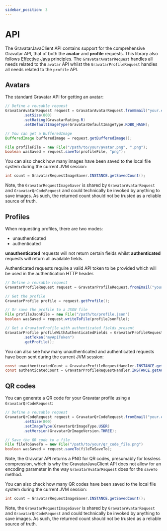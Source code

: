 ```yaml
---
sidebar_position: 3
---
```


# API

The GravatarJavaClient API contains support for the comprehensive Gravatar API, that of both the **avatar** and **profile** requests. This
library also follows [Effective Java](https://www.amazon.com/Effective-Java-Joshua-Bloch/dp/0134685997) principles.
The `GravatarAvatarRequest` handles all needs related to the `avatar` API whilst the `GravatarProfileRequest` handles
all needs related to the `profile` API.

## Avatars

The standard Gravatar API for getting an avatar:

```java
// Define a reusable request
GravatarAvatarRequest request = GravatarAvatarRequest.fromEmail("your.email@email.com")
        .setSize(800)
        .setRating(GravatarRating.R)
        .setDefaultImageType(GravatarDefaultImageType.ROBO_HASH);

// You can get a BufferedImage
BufferedImage bufferedImage = request.getBufferedImage();

File profileFile = new File("/path/to/your/avatar.png", ".png");
boolean wasSaved = request.saveTo(profileFile, "png");
```

You can also check how many images have been saved to the local file system during the current JVM session:

```java
int count = GravatarRequestImageSaver.INSTANCE.getSavedCount();
```

Note, the `GravatarRequestImageSaver` is shared by `GravatarAvatarRequest` and `GravatarQrCodeRequest` and could technically be invoked by anything to save images. As such, the returned count should not be trusted as a reliable source of truth.

## Profiles

When requesting profiles, there are two modes:

- unauthenticated
- authenticated

**unauthenticated** requests will not return certain fields whilst **authenticated** requests will return all available fields.

Authenticated requests require a valid API token to be provided which will be used in the authentication HTTP header.

```java
// Define a reusable request
GravatarProfileRequest request = GravatarProfileRequest.fromEmail("your.email@email.com");

// Get the profile
GravatarProfile profile = request.getProfile();

// Or save the profile to a JSON file
File profileJsonFile = new File("/path/to/profile.json")
boolean wasSaved = request.writeToFile(profileJsonFile);

// Get a GravatarProfile with authenticated fields present
GravatarProfile profileWithAuthenticatedFields = GravatarProfileRequest.fromEmail("your.email@email.com")
        .setToken("myApiToken")
        .getProfile();
```

You can also see how many unauthenticated and authenticated requests have been sent during the current JVM session:

```java
const unauthenticatedCount = GravatarProfileRequestHandler.INSTANCE.getUnauthenticatedRequestCount();
const authenticatedCount = GravatarProfileRequestHandler.INSTANCE.getAuthenticatedRequestCount();
```

## QR codes

You can generate a QR code for your Gravatar profile using a `GravatarQrCodeRequest`:

```java
// Define a reusable request
GravatarQrCodeRequest request = GravatarQrCodeRequest.fromEmail("your.email@email.com")
        .setSize(800)
        .setImageType(GravatarQrImageType.USER)
        .setVersion(GravatarQrImageVersion.THREE);

// Save the QR code to a file
File fileToSaveTo = new File("/path/to/your/qr_code_file.png")
boolean wasSaved = request.saveTo(fileToSaveTo);
```

Note, the Gravatar API returns a PNG for QR codes, presumably for lossless compression, which is why the GravatarJavaClient API does not allow for an encoding parameter in the way `GravatarAvatarRequest` does for the `saveTo` method.

You can also check how many QR codes have been saved to the local file system during the current JVM session:

```java
int count = GravatarRequestImageSaver.INSTANCE.getSavedCount();
```

Note, the `GravatarRequestImageSaver` is shared by `GravatarAvatarRequest` and `GravatarQrCodeRequest` and could technically be invoked by anything to save images. As such, the returned count should not be trusted as a reliable source of truth.
